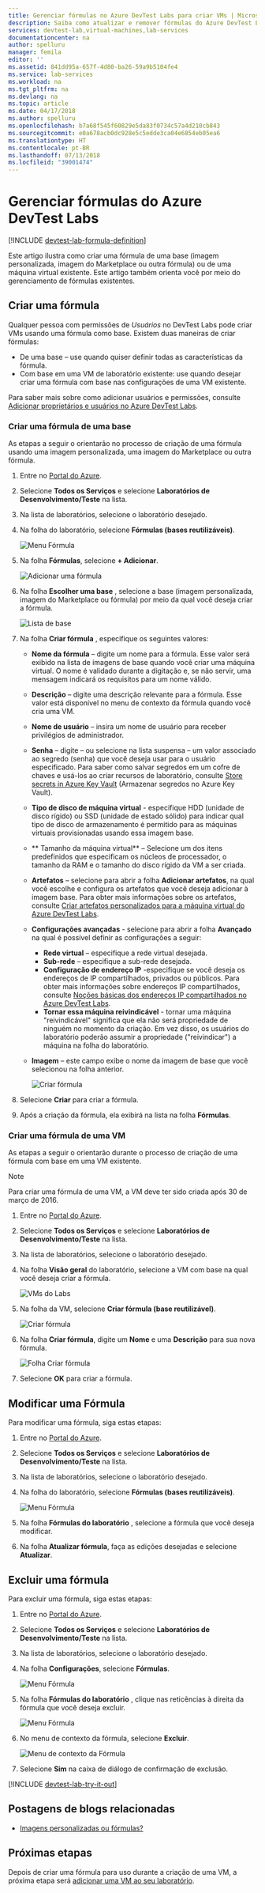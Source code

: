```yaml
---
title: Gerenciar fórmulas no Azure DevTest Labs para criar VMs | Microsoft Docs
description: Saiba como atualizar e remover fórmulas do Azure DevTest Labs
services: devtest-lab,virtual-machines,lab-services
documentationcenter: na
author: spelluru
manager: femila
editor: ''
ms.assetid: 841dd95a-657f-4d80-ba26-59a9b5104fe4
ms.service: lab-services
ms.workload: na
ms.tgt_pltfrm: na
ms.devlang: na
ms.topic: article
ms.date: 04/17/2018
ms.author: spelluru
ms.openlocfilehash: b7a68f545f60829e5da83f0734c57a4d210cb843
ms.sourcegitcommit: e0a678acb0dc928e5c5edde3ca04e6854eb05ea6
ms.translationtype: HT
ms.contentlocale: pt-BR
ms.lasthandoff: 07/13/2018
ms.locfileid: "39001474"
---
```

# <a name="manage-azure-devtest-labs-formulas"></a>Gerenciar fórmulas do Azure DevTest Labs

[!INCLUDE [devtest-lab-formula-definition](../../includes/devtest-lab-formula-definition.md)]

Este artigo ilustra como criar uma fórmula de uma base (imagem personalizada, imagem do Marketplace ou outra fórmula) ou de uma máquina virtual existente. Este artigo também orienta você por meio do gerenciamento de fórmulas existentes.

## <a name="create-a-formula"></a>Criar uma fórmula
Qualquer pessoa com permissões de *Usuários* no DevTest Labs pode criar VMs usando uma fórmula como base. Existem duas maneiras de criar fórmulas: 

* De uma base – use quando quiser definir todas as características da fórmula.
* Com base em uma VM de laboratório existente: use quando desejar criar uma fórmula com base nas configurações de uma VM existente.

Para saber mais sobre como adicionar usuários e permissões, consulte [Adicionar proprietários e usuários no Azure DevTest Labs](./devtest-lab-add-devtest-user.md).

### <a name="create-a-formula-from-a-base"></a>Criar uma fórmula de uma base
As etapas a seguir o orientarão no processo de criação de uma fórmula usando uma imagem personalizada, uma imagem do Marketplace ou outra fórmula.

1. Entre no [Portal do Azure](http://go.microsoft.com/fwlink/p/?LinkID=525040).

2. Selecione **Todos os Serviços** e selecione **Laboratórios de Desenvolvimento/Teste** na lista.

3. Na lista de laboratórios, selecione o laboratório desejado.  

4. Na folha do laboratório, selecione **Fórmulas (bases reutilizáveis)**.
   
    ![Menu Fórmula](./media/devtest-lab-create-formulas/lab-settings-formulas.png)

5. Na folha **Fórmulas**, selecione **+ Adicionar**.
   
    ![Adicionar uma fórmula](./media/devtest-lab-create-formulas/add-formula.png)

6. Na folha **Escolher uma base** , selecione a base (imagem personalizada, imagem do Marketplace ou fórmula) por meio da qual você deseja criar a fórmula.
   
    ![Lista de base](./media/devtest-lab-create-formulas/base-list.png)

7. Na folha **Criar fórmula** , especifique os seguintes valores:
   
    * **Nome da fórmula** – digite um nome para a fórmula. Esse valor será exibido na lista de imagens de base quando você criar uma máquina virtual. O nome é validado durante a digitação e, se não servir, uma mensagem indicará os requisitos para um nome válido.
    * **Descrição** – digite uma descrição relevante para a fórmula. Esse valor está disponível no menu de contexto da fórmula quando você cria uma VM.
    * **Nome de usuário** – insira um nome de usuário para receber privilégios de administrador.
    * **Senha** – digite – ou selecione na lista suspensa – um valor associado ao segredo (senha) que você deseja usar para o usuário especificado. Para saber como salvar segredos em um cofre de chaves e usá-los ao criar recursos de laboratório, consulte [Store secrets in Azure Key Vault](devtest-lab-store-secrets-in-key-vault.md) (Armazenar segredos no Azure Key Vault).
    * **Tipo de disco de máquina virtual** - especifique HDD (unidade de disco rígido) ou SSD (unidade de estado sólido) para indicar qual tipo de disco de armazenamento é permitido para as máquinas virtuais provisionadas usando essa imagem base.
    * ** Tamanho da máquina virtual** – Selecione um dos itens predefinidos que especificam os núcleos de processador, o tamanho da RAM e o tamanho do disco rígido da VM a ser criada. 
    * **Artefatos** – selecione para abrir a folha **Adicionar artefatos**, na qual você escolhe e configura os artefatos que você deseja adicionar à imagem base. Para obter mais informações sobre os artefatos, consulte [Criar artefatos personalizados para a máquina virtual do Azure DevTest Labs](devtest-lab-artifact-author.md).
    * **Configurações avançadas** - selecione para abrir a folha **Avançado** na qual é possível definir as configurações a seguir:
        * **Rede virtual** – especifique a rede virtual desejada.
        * **Sub-rede** – especifique a sub-rede desejada.    
        * **Configuração de endereço IP** -especifique se você deseja os endereços de IP compartilhados, privados ou públicos. Para obter mais informações sobre endereços IP compartilhados, consulte [Noções básicas dos endereços IP compartilhados no Azure DevTest Labs](./devtest-lab-shared-ip.md).
        * **Tornar essa máquina reivindicável** - tornar uma máquina "reivindicável" significa que ela não será propriedade de ninguém no momento da criação. Em vez disso, os usuários do laboratório poderão assumir a propriedade ("reivindicar") a máquina na folha do laboratório.     
    * **Imagem** – este campo exibe o nome da imagem de base que você selecionou na folha anterior. 
     
       ![Criar fórmula](./media/devtest-lab-create-formulas/create-formula.png)

8. Selecione **Criar** para criar a fórmula.

9. Após a criação da fórmula, ela exibirá na lista na folha **Fórmulas**.

### <a name="create-a-formula-from-a-vm"></a>Criar uma fórmula de uma VM
As etapas a seguir o orientarão durante o processo de criação de uma fórmula com base em uma VM existente. 

> [!NOTE]
> Para criar uma fórmula de uma VM, a VM deve ter sido criada após 30 de março de 2016. 
> 
> 

1. Entre no [Portal do Azure](http://go.microsoft.com/fwlink/p/?LinkID=525040).
2. Selecione **Todos os Serviços** e selecione **Laboratórios de Desenvolvimento/Teste** na lista.
3. Na lista de laboratórios, selecione o laboratório desejado.  
4. Na folha **Visão geral** do laboratório, selecione a VM com base na qual você deseja criar a fórmula.
   
    ![VMs do Labs](./media/devtest-lab-create-formulas/my-vms.png)
5. Na folha da VM, selecione **Criar fórmula (base reutilizável)**.
   
    ![Criar fórmula](./media/devtest-lab-create-formulas/create-formula-menu.png)
6. Na folha **Criar fórmula**, digite um **Nome** e uma **Descrição** para sua nova fórmula.
   
    ![Folha Criar fórmula](./media/devtest-lab-create-formulas/create-formula-blade.png)
7. Selecione **OK** para criar a fórmula.

## <a name="modify-a-formula"></a>Modificar uma Fórmula
Para modificar uma fórmula, siga estas etapas:

1. Entre no [Portal do Azure](http://go.microsoft.com/fwlink/p/?LinkID=525040).
2. Selecione **Todos os Serviços** e selecione **Laboratórios de Desenvolvimento/Teste** na lista.
3. Na lista de laboratórios, selecione o laboratório desejado.  
4. Na folha do laboratório, selecione **Fórmulas (bases reutilizáveis)**.
   
    ![Menu Fórmula](./media/devtest-lab-manage-formulas/lab-settings-formulas.png)
5. Na folha **Fórmulas do laboratório** , selecione a fórmula que você deseja modificar.
6. Na folha **Atualizar fórmula**, faça as edições desejadas e selecione **Atualizar**.

## <a name="delete-a-formula"></a>Excluir uma fórmula
Para excluir uma fórmula, siga estas etapas:

1. Entre no [Portal do Azure](http://go.microsoft.com/fwlink/p/?LinkID=525040).
2. Selecione **Todos os Serviços** e selecione **Laboratórios de Desenvolvimento/Teste** na lista.
3. Na lista de laboratórios, selecione o laboratório desejado.  
4. Na folha **Configurações**, selecione **Fórmulas**.
   
    ![Menu Fórmula](./media/devtest-lab-manage-formulas/lab-settings-formulas.png)
5. Na folha **Fórmulas do laboratório** , clique nas reticências à direita da fórmula que você deseja excluir.
   
    ![Menu Fórmula](./media/devtest-lab-manage-formulas/lab-formulas-blade.png)
6. No menu de contexto da fórmula, selecione **Excluir**.
   
    ![Menu de contexto da Fórmula](./media/devtest-lab-manage-formulas/formula-delete-context-menu.png)
7. Selecione **Sim** na caixa de diálogo de confirmação de exclusão.

[!INCLUDE [devtest-lab-try-it-out](../../includes/devtest-lab-try-it-out.md)]

## <a name="related-blog-posts"></a>Postagens de blogs relacionadas
* [Imagens personalizadas ou fórmulas?](https://blogs.msdn.microsoft.com/devtestlab/2016/04/06/custom-images-or-formulas/)

## <a name="next-steps"></a>Próximas etapas
Depois de criar uma fórmula para uso durante a criação de uma VM, a próxima etapa será [adicionar uma VM ao seu laboratório](devtest-lab-add-vm.md).

